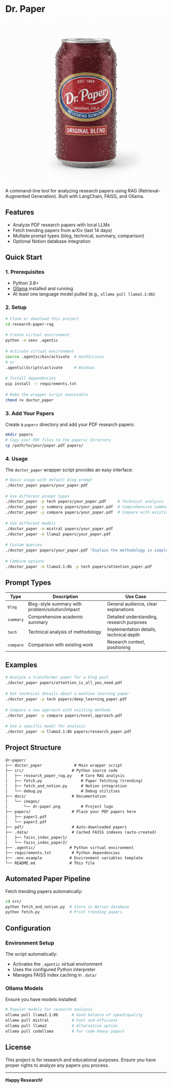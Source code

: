 # Dr. Paper

![Dr. Paper](docs/images/dr-paper.png)

A command-line tool for analyzing research papers using RAG (Retrieval-Augmented Generation). Built with LangChain, FAISS, and Ollama.

## Features

- Analyze PDF research papers with local LLMs
- Fetch trending papers from arXiv (last 14 days)
- Multiple prompt types (blog, technical, summary, comparison)
- Optional Notion database integration

## Quick Start

### 1. Prerequisites

- Python 3.8+
- [Ollama](https://ollama.ai/) installed and running
- At least one language model pulled (e.g., `ollama pull llama3.1:8b`)

### 2. Setup

```bash
# Clone or download this project
cd research-paper-rag

# Create virtual environment
python -m venv .agentic

# Activate virtual environment
source .agentic/bin/activate  # macOS/Linux
# or
.agentic\Scripts\activate     # Windows

# Install dependencies
pip install -r requirements.txt

# Make the wrapper script executable
chmod +x doctor_paper
```

### 3. Add Your Papers

Create a `papers` directory and add your PDF research papers:

```bash
mkdir papers
# Copy your PDF files to the papers/ directory
cp /path/to/your/paper.pdf papers/
```

### 4. Usage

The `doctor_paper` wrapper script provides an easy interface:

```bash
# Basic usage with default blog prompt
./doctor_paper papers/your_paper.pdf

# Use different prompt types
./doctor_paper -p tech papers/your_paper.pdf     # Technical analysis
./doctor_paper -p summary papers/your_paper.pdf  # Comprehensive summary
./doctor_paper -p compare papers/your_paper.pdf  # Compare with existing work

# Use different models
./doctor_paper -m mistral papers/your_paper.pdf
./doctor_paper -m llama2 papers/your_paper.pdf

# Custom queries
./doctor_paper papers/your_paper.pdf "Explain the methodology in simple terms"

# Combine options
./doctor_paper -m llama3.1:8b -p tech papers/attention_paper.pdf
```

## Prompt Types

| Type | Description | Use Case |
|------|-------------|----------|
| `blog` | Blog-style summary with problem/solution/impact | General audience, clear explanations |
| `summary` | Comprehensive academic summary | Detailed understanding, research purposes |
| `tech` | Technical analysis of methodology | Implementation details, technical depth |
| `compare` | Comparison with existing work | Research context, positioning |

## Examples

```bash
# Analyze a transformer paper for a blog post
./doctor_paper papers/attention_is_all_you_need.pdf

# Get technical details about a machine learning paper
./doctor_paper -p tech papers/deep_learning_paper.pdf

# Compare a new approach with existing methods
./doctor_paper -p compare papers/novel_approach.pdf

# Use a specific model for analysis
./doctor_paper -m llama3.1:8b papers/research_paper.pdf
```

## Project Structure

```
dr-paper/
├── doctor_paper              # Main wrapper script
├── src/                     # Python source code
│   ├── research_paper_rag.py    # Core RAG analysis
│   ├── fetch.py                 # Paper fetching (trending)
│   ├── fetch_and_notion.py      # Notion integration
│   └── debug.py                 # Debug utilities
├── docs/                    # Documentation
│   └── images/             
│       └── dr-paper.png         # Project logo
├── papers/                  # Place your PDF papers here
│   ├── paper1.pdf
│   └── paper2.pdf
├── pdf/                     # Auto-downloaded papers
├── .data/                   # Cached FAISS indexes (auto-created)
│   ├── faiss_index_paper1/
│   └── faiss_index_paper2/
├── .agentic/               # Python virtual environment
├── requirements.txt         # Python dependencies
├── .env.example            # Environment variables template
└── README.md               # This file
```

## Automated Paper Pipeline

Fetch trending papers automatically:

```bash
cd src/
python fetch_and_notion.py  # Store in Notion database
python fetch.py             # Print trending papers
```

## Configuration

### Environment Setup

The script automatically:
- Activates the `.agentic` virtual environment
- Uses the configured Python interpreter
- Manages FAISS index caching in `.data/`

### Ollama Models

Ensure you have models installed:

```bash
# Popular models for research analysis
ollama pull llama3.1:8b      # Good balance of speed/quality
ollama pull mistral          # Fast and efficient
ollama pull llama2           # Alternative option
ollama pull codellama        # For code-heavy papers
```


## License

This project is for research and educational purposes. Ensure you have proper rights to analyze any papers you process.

---

**Happy Research!**
